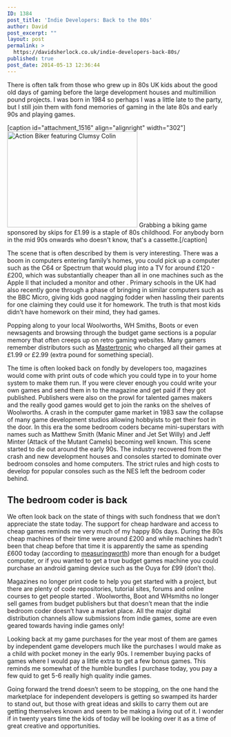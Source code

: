 ```yaml
---
ID: 1384
post_title: 'Indie Developers: Back to the 80s'
author: David
post_excerpt: ""
layout: post
permalink: >
  https://davidsherlock.co.uk/indie-developers-back-80s/
published: true
post_date: 2014-05-13 12:36:44
---
```

There is often talk from those who grew up in 80s UK kids about the good old days of gaming before the large development houses and multimillion pound projects. I was born in 1984 so perhaps I was a little late to the party, but I still join them with fond memories of gaming in the late 80s and early 90s and playing games.

[caption id="attachment_1516" align="alignright" width="302"]<a href="http://davidsherlock.co.uk/wp-content/uploads/2014/05/action_biker_clumy_colin.png"><img class="wp-image-1516 size-full" src="http://davidsherlock.co.uk/wp-content/uploads/2014/05/action_biker_clumy_colin.png" alt="Action Biker featuring Clumsy Colin" width="302" height="222" /></a> Grabbing a biking game sponsored by skips for £1.99 is a staple of 80s childhood. For anybody born in the mid 90s onwards who doesn't know, that's a cassette.[/caption]

The scene that is often described by them is very interesting. There was a boom in computers entering family’s homes, you could pick up a computer such as the C64 or Spectrum that would plug into a TV for around £120 - £200, which was substantially cheaper than all in one machines such as the Apple II that included a monitor and other . Primary schools in the UK had also recently gone through a phase of bringing in similar computers such as the BBC Micro, giving kids good nagging fodder when hassling their parents for one claiming they could use it for homework. The truth is that most kids didn’t have homework on their mind, they had games.

Popping along to your local Woolworths, WH Smiths, Boots or even newsagents and browsing through the budget game sections is a popular memory that often creeps up on retro gaming websites. Many gamers remember distributors such as <a href="http://en.wikipedia.org/wiki/Mastertronic">Mastertronic</a> who charged all their games at £1.99 or £2.99 (extra pound for something special).

The time is often looked back on fondly by developers too, magazines would come with print outs of code which you could type in to your home system to make them run. If you were clever enough you could write your own games and send them in to the magazine and get paid if they got published. Publishers were also on the prowl for talented games makers and the really good games would get to join the ranks on the shelves of Woolworths. A crash in the computer game market in 1983 saw the collapse of many game development studios allowing hobbyists to get their foot in the door. In this era the some bedroom coders became mini-superstars with names such as Matthew Smith (Manic Miner and Jet Set Willy) and Jeff Minter (Attack of the Mutant Camels) becoming well known. This scene started to die out around the early 90s. The industry recovered from the crash and new development houses and consoles started to dominate over bedroom consoles and home computers. The strict rules and high costs to develop for popular consoles such as the NES left the bedroom coder behind.
<h2>The bedroom coder is back</h2>
We often look back on the state of things with such fondness that we don’t appreciate the state today. The support for cheap hardware and access to cheap games reminds me very much of my happy 80s days. During the 80s cheap machines of their time were around £200 and while machines hadn’t been that cheap before that time it is apparently the same as spending £600 today (according to <a href="http://www.measuringworth.com/">measuringworth</a>) more than enough for a budget computer, or if you wanted to get a true budget games machine you could purchase an android gaming device such as the Ouya for £99 (don’t tho).

Magazines no longer print code to help you get started with a project, but there are plenty of code repositories, tutorial sites, forums and online courses to get people started . Woolworths, Boot and WHsmiths no longer sell games from budget publishers but that doesn’t mean that the indie bedroom coder doesn’t have a market place. All the major digital distribution channels allow submissions from indie games, some are even geared towards having indie games only!

Looking back at my game purchases for the year most of them are games by independent game developers much like the purchases I would make as a child with pocket money in the early 90s. I remember buying packs of games where I would pay a little extra to get a few bonus games. This reminds me somewhat of the humble bundles I purchase today, you pay a few quid to get 5-6 really high quality indie games.

Going forward the trend doesn’t seem to be stopping, on the one hand the marketplace for independent developers is getting so swamped its harder to stand out, but those with great ideas and skills to carry them out are getting themselves known and seem to be making a living out of it. I wonder if in twenty years time the kids of today will be looking over it as a time of great creative and opportunities.
